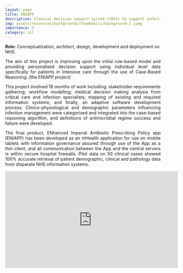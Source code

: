 ```yaml
---
layout: page
title: ENIAPP
description: Clinical decision support system (CDSS) to support infection diagnosis and antimicrobial therapy selection.
img: assets/resources/backgrounds/thumbnails/background-2.jpeg
importance: 3
category: icl
---
```


<b>Role:</b> Conceptualization, architect, design, development and deployment on NHS.

<p align="justify">
    The aim of this project is improving upon the initial rule-based model and providing 
    personalised decision support using individual level data specifically for patients in 
    intensive care through the use of Case-Based Reasoning. (the ENIAPP project)
</p>

<p align="justify">
    This project involved 18 months of work including: stakeholder requirements gathering; workflow 
    modelling; medical decision making analysis from critical care and infection specialists; mapping of 
    existing and required information systems; and finally, an adaptive software development process. 
    Clinico-physiological and demographic parameters influencing infection management were categorised and 
    integrated into the case-based reasoning algorithm, and definitions of antimicrobial regime success and 
    failure were developed.
</p>

<p align="justify">
    The final product, ENhanced Imperial Antibiotic Prescribing Policy app (ENIAPP) has been developed as an 
    mHealth application for use on mobile tablets with information governance assured through use of the App 
    as a thin client, and all communication between the App and the central servers is within secure hospital 
    firewalls. Pilot data on 50 clinical cases showed 100% accurate retrieval of patient demographic, clinical 
    and  pathology data from disparate NHS information systems.
</p>

<iframe class="rounded" 
    width="560" height="315" 
    src="https://www.youtube.com/embed/b5e8VxtHFpA" 
    title="YouTube video player" frameborder="0" 
    allow="accelerometer; autoplay; clipboard-write; encrypted-media; gyroscope; picture-in-picture" 
    allowfullscreen>
</iframe>